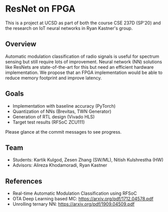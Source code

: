 # ResNet on FPGA
This is a project at UCSD as part of both the course CSE 237D (SP'20) and the research on IoT neural networks in Ryan Kastner's group.

## Overview
Automatic modulation classification of radio signals is useful for spectrum sensing but still require lots of improvement. Neural network (NN) solutions like ResNets are state-of-the-art for this but need an efficient hardware implementation. We propose that an FPGA implementation would be able to reduce memory footprint and improve latency.

## Goals
- Implementation with baseline accuracy (PyTorch)
- Quantization of NNs (Brevitas, TWN Generator)
- Generation of RTL design (Vivado HLS)
- Target test results (RFSoC ZCU111)

Please glance at the commit messages to see progress.

## Team
- Students: Kartik Kulgod, Zesen Zhang (SW/ML), Nitish Kulshrestha (HW)
- Advisors: Alireza Khodamoradi, Ryan Kastner

## References
- Real-time Automatic Modulation Classification using RFSoC
- OTA Deep Learning based MC: https://arxiv.org/pdf/1712.04578.pdf
- Unrolling ternary NN: https://arxiv.org/pdf/1909.04509.pdf
